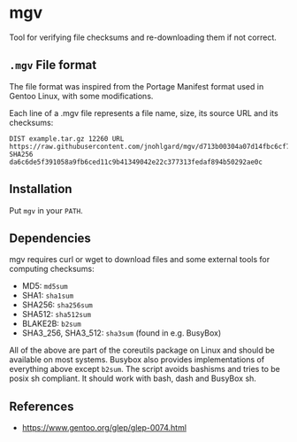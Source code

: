 # mgv

Tool for verifying file checksums and re-downloading them if not correct.

## `.mgv` File format

The file format was inspired from the Portage Manifest format used in Gentoo Linux, with some modifications.

Each line of a .mgv file represents a file name, size, its source URL and its checksums:

```
DIST example.tar.gz 12260 URL https://raw.githubusercontent.com/jnohlgard/mgv/d713b00304a07d14fbc6cf7094ce775a979ad697/example/example.tar.gz SHA256 da6c6de5f391058a9fb6ced11c9b41349042e22c377313fedaf894b50292ae0c
```

## Installation

Put `mgv` in your `PATH`.


## Dependencies

mgv requires curl or wget to download files and some external tools for computing checksums:

 - MD5: `md5sum`
 - SHA1: `sha1sum`
 - SHA256: `sha256sum`
 - SHA512: `sha512sum`
 - BLAKE2B: `b2sum`
 - SHA3_256, SHA3_512: `sha3sum` (found in e.g. BusyBox)

All of the above are part of the coreutils package on Linux and should be available on most systems.
Busybox also provides implementations of everything above except `b2sum`.
The script avoids bashisms and tries to be posix sh compliant. It should work with bash, dash and BusyBox sh.

## References

 - https://www.gentoo.org/glep/glep-0074.html
